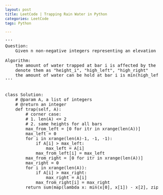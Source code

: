 ```yaml
---
layout: post
title: LeetCode | Trapping Rain Water in Python
categories: LeetCode
tags: Python

---
```

<!-- import js for mathjax -->
<script src="http://cdn.mathjax.org/mathjax/latest/MathJax.js?config=default"></script>
<script type="text/x-mathjax-config">
MathJax.Hub.Config({
tex2jax: {inlineMath: [['$','$'], ['\\(','\\)']]}
});
</script>


<pre>
'''
Question:
    Given n non-negative integers representing an elevation map where the width of each bar is 1, compute how much water it is able to trap after raining.

Algorithm:
    the amount of water trapped at bar i is affected by the highest bars on the left and right
    denote them as "height_i", "high_left", "high_right"
    the amount of water can be hold at bar i is min(high_left, high_right) - height_i
'''


class Solution:
    # @param A, a list of integers
    # @return an integer
    def trap(self, A):
        # corner case:
        # 1. len(A) <= 2
        # 2. same heights for all bars
        max_from_left = [0 for itr in xrange(len(A))]
        max_left = 0
        for i in xrange(len(A)-1, -1, -1):
            if A[i] > max_left:
                max_left = A[i]
            max_from_left[i] = max_left
        max_from_right = [0 for itr in xrange(len(A))]
        max_right = 0
        for i in xrange(len(A)):
            if A[i] > max_right:
                max_right = A[i]
            max_from_right[i] = max_right
        return sum(map(lambda x: min(x[0], x[1]) - x[2], zip(max_from_left, max_from_right, A)))
</pre>
